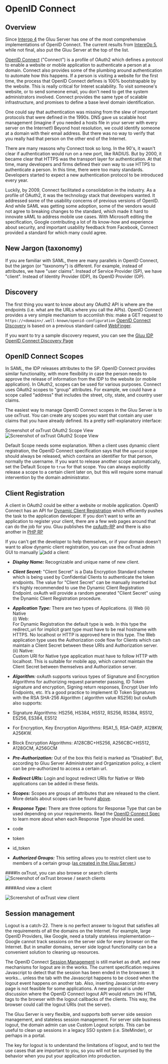 # OpenID Connect 

## Overview 

Since [Interop 4](http://www.gluu.co/.fm8t) the Gluu Server has one of the most comprehensive
implementations of OpenID Connect. The current results from [IntereOp 5](http://www.gluu.co/.iwjk),
while not final, also put the Gluu Server at the top of the list.

[OpenID Connect](http://openid.net/connect) ("Connect") is a profile of OAuth2 which 
defines a protocol to enable a website or mobile application to authenticate a person 
at a domain. Connect also provides some of the plumbing around authentication to automate 
how this happens. If a person is visiting a website for the 
first time, the process that OpenID Connect defines is 100% bootstrapable by the website. 
This is really critical for Interet scalability. To visit someone's website, or to send
someone email, you don't need to get the system administrators involved. Connect provides
the same type of scalable infrastructure, and promises to define a base level domain 
identification.

One could say that authentication was missing from the slew of important protocols that
were defined in the 1990s. DNS gave us scalable host management (imagine if you needed
a hosts file in your server with every server on the Internet!) Beyond host resolution, 
we could identify someone at a domain with their email address. But there was no way 
to verify that you really had that person on the other end of the Internet.

There are many reasons why Connect took so long. In the 90's, it wasn't clear if 
authentication would run on a new port, like RADIUS. But by 2000, it became clear
that HTTPS was the transport layer for authentication. At that time, many developers
and firms defined their own way to use HTTPS to authenticate a person. In this time,
there were too many standards. Developers started to expect a new authentication 
protocol to be introduced every year.

Luckily, by 2009, Connect facilitated a consolidation in the industry. As a profile
of OAuth2, it was the technology stack that developers wanted. It addressed some 
of the usability concerns of previous versions of OpenID. And while SAML was getting
some adoption, some of the vendors would not agree to breaking changes to the standard,
which made it hard to innovate sAML to address mobile use cases. With Microsoft editing
the specification, Google contributing a lot of its know-how and experience about 
security, and important usability feedback from Facebook, Connect provided a standard
for which many could agree.

## New Jargon (taxonomy)

If you are familiar with SAML, there are many parallels in OpenID Connect, but the 
jargon (or "taxonomy") is different. For example, instead of attributes, we have "user claims".
Instead of Service Provider (SP), we have "client". Instead of Identity Provider (IDP), its 
OpenID Provider (OP).  

## Discovery 

The first thing you want to know about any OAuth2 API is where are the endpoints (i.e. 
what are the URLs where you call the APIs). OpenID Connect provides a very simple
mechanism to accomlish this: make a GET request to `https://<domain>/.well-known/openid-configuration`
[OpenID Connect Discovery](http://openid.net/specs/openid-connect-discovery-1_0.html) is based on 
a previous standard called [WebFinger](http://en.wikipedia.org/wiki/WebFinger). 

If you want to try a sample discovery request, you can see the [Gluu IDP OpenID Connect Discovery Page](https://idp.gluu.org/.well-known/openid-configuration)

## OpenID Connect Scopes

In SAML, the IDP releases attributes to the SP. OpenID Connect provides similar functionality, 
with more flexibility in case the person needs to approve the release of information from the IDP 
to the website (or mobile application). In OAuth2, scopes can be used for various purposes. 
Connect uses OAuth2 scopes to "group" attributes. For example, we could have a scope called "address"
that includes the street, city, state, and country user claims.

The easiest way to manage OpenID Connect scopes in the Gluu Server is to use oxTrust. You can create
any scopes you want that contain any user claims that you have already defined. Its a pretty 
self-explanatory interface:

Screenshot of oxTrust OAuth2 Scope View
![](http://www.gluu.org/docs/img/openid_connect/oxtrust_scope_screenshot.png "Screenshot of oxTrust OAuth2 Scope View")

Default Scope needs some explanation. When a client uses dynamic client registration, the OpenID Connect
specification says that the `openid` scope should always be released, which contains an identifier
for that person, normally the username. If you want to release another scope automatically, set
the Default Scope to `true` for that scope. You can always explicitly release a scope to a certain
client later on, but this will require some manual intervention by the domain administrator.

## Client Registration

A client in OAuth2 could be either a website or mobile application. OpenID Connect has an API 
for [Dynamic Client Registration](http://openid.net/specs/openid-connect-registration-1_0.html)
which efficiently pushes the task to the application developer. If you don't want to write an
application to register your client, there are a few web pages around that can do the job for 
you. Gluu publishes the [oxAuth-RP](seed.gluu.org/oxauth-rp) and there is also another in
[PHP RP](http://www.gluu.co/php-sample-rp)

If you can't get the developer to help themselves, or if your domain doesn't want to allow
dynamic client registration, you can use the oxTrust admin GUI to manually
![add a client:](http://www.gluu.org/docs/img/openid_connect/oxtrust_add_client.png "Screenshot of oxTrust to add a client manually")  

* _**Display Name:**_ Recognizable and unique name of new client.

* _**Client Secret:**_ "Client Secret" is a Data Encryption Standard scheme which is being used by Confidential Clients to authenticate the token endpoints. The value for "Client Secret" can be manually inserted but it's highly recommended to use the Dynamic Client Registration Endpoint. oxAuth will provide a random generated "Client Secret" using the Dynamic Client Registration procedure.

* _**Application Type:**_ 
There are two types of Applications. (i) Web (ii) Native  
(i) Web:  
For Dynamic Registration the default type is web. In this type the redirect_uri for implicit grant type must have to be real hostname with HTTPS. No localhost or HTTP is approved here in this type. The Web application type uses the Authorization code flow for Clients which can maintain a Client Secret between these URIs and Authorization server.  
(ii) Native:   
Custom URI for Native type application must have to follow HTTP with localhost. This is suitable for mobile app, which cannot maintain the Client Secret between themselves and Authorization server. 

* _**Algorithm:**_ oxAuth supports various types of Signature and Encryption Algorithms for authorizing request parameter passing, ID Token signature and encryption, Signing return responses, Encrypt User Info Endpoints, etc. It’s a good practice to implement ID Token Signatures with the RSA SHA-256 Algorithm ( algorithm value RS256) but oxAuth also supports:
 * Signature Algorithms:  HS256, HS384, HS512, RS256, RS384, RS512, ES256, ES384, ES512  
 * For Encryption, Key Encryption Algorithms: RSA1_5, RSA-OAEP, A128KW, A256KW. 
 * Block Encryption Algorithms: A128CBC+HS256, A256CBC+HS512, A128GCM, A256GCM 

* _**Pre-Authorization:**_ Out of the box this field is marked as “Disabled”. But, according to Gluu Server Administrator and Organization policy, a client can be pre-authorized to access a certain url. 

* _**Redirect URIs:**_ Login and logout redirect URIs for Native or Web applications can be added in these fields.

* _**Scopes:**_ Scopes are groups of attributes that are released to the client. More details about scopes can be found [above](##OpenID-Connect-Scopes).

* _**Response Type:**_ There are three options for Response Type that can be used depending on your requirements. Read the [OpenID Connect Spec]( http://openid.net/specs/openid-connect-core-1_0.html) to learn more about when each Response Type should be used. 
 * code
 * token
 * id_token  

* _**Authorized Groups:**_ This setting allows you to restrict client use to members of a certain group ([as created in the Gluu Server.](http://www.gluu.org/docs/admin-guide/user-management/local-user-mgt/))



####In oxTrust, you can also browse or search clients
![](http://www.gluu.org/docs/img/openid_connect/oxtrust_search_clients.png "Screenshot of oxTrust browse / search clients")

####And view a client

![](http://www.gluu.org/docs/img/openid_connect/oxtrust_view_client.png "Screenshot of oxTrust view client")

## Session management

Logout is a catch-22. There is no perfect answer to logout that satisfies all the requirements
of all the domains on the Internet. For example, large OpenID Providers, like Google, need
a totally stateless implementation--Google cannot track sessions on the server side for every
browser on the Internet. But in smaller domains, server side logout functionality can be 
a convenient solution to cleaning up resources.

The OpenID Connect [Session Management](http://openid.net/specs/openid-connect-session-1_0.html) is
still market as draft, and new mechanisms for logout are in the works. The current specification 
requires Javascript to detect that the session has been ended in the browswer. It works... unless
the tab with the Javascript happens to be closed when the logout event happens on another tab. Also,
inserting Javascript into every page is not feasible for some applications. A new proposal is under
discussion where the OpenID Connect logout API would return `IMG` HTML tags to the browser
with the logout callbacks of the clients. This way, the browser could call the logout URIs (not
the server). 

The Gluu Server is very flexible, and supports both server side session management, and stateless
session management. For server side business logout, the domain admin can use Custom Logout scripts. 
This can be useful to clean up sessions in a legacy SSO system (i.e. SiteMinder), or perhaps
in a portal.

The key for logout is to understand the limitations of logout, and to test the use cases that
are important to you, so you will not be surprised by the behavior when you put your application
into production.



